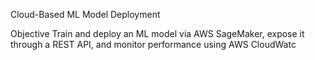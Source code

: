  Cloud-Based ML Model Deployment
 
Objective
Train and deploy an ML model via AWS SageMaker, expose it through a REST API, and monitor performance using AWS CloudWatc 




